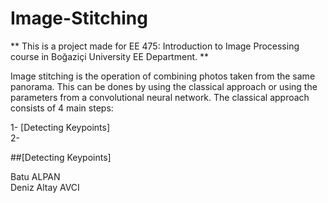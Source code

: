 # Image-Stitching

** This is a project made for EE 475: Introduction to Image Processing course in Boğaziçi University EE Department. ** 

Image stitching is the operation of combining photos taken from the same panorama. This can be dones by using the classical approach or using the parameters from a convolutional neural network. The  classical approach consists of 4 main steps:

1- [Detecting Keypoints] <br />
2-

##[Detecting Keypoints]

Batu ALPAN <br />
Deniz Altay AVCI
